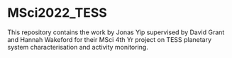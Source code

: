 # MSci2022_TESS
This repository contains the work by Jonas Yip supervised by David Grant and Hannah Wakeford for their MSci 4th Yr project on TESS planetary system characterisation and activity monitoring. 
